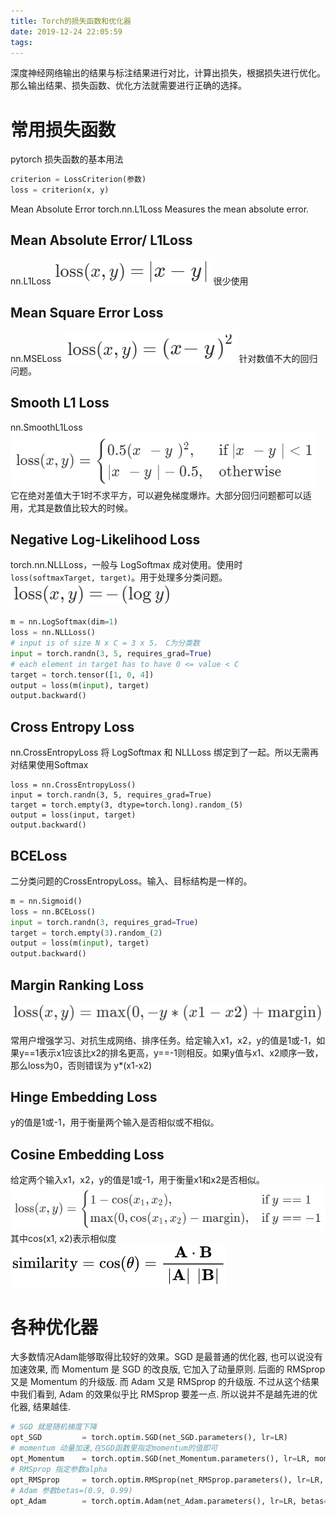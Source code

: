 ```yaml
---
title: Torch的损失函数和优化器
date: 2019-12-24 22:05:59
tags:
---
```


深度神经网络输出的结果与标注结果进行对比，计算出损失，根据损失进行优化。那么输出结果、损失函数、优化方法就需要进行正确的选择。

# 常用损失函数
pytorch 损失函数的基本用法

```python
criterion = LossCriterion(参数)
loss = criterion(x, y)
```
Mean Absolute Error
torch.nn.L1Loss
Measures the mean absolute error.

## Mean Absolute Error/ L1Loss
nn.L1Loss
![](/img/loss/l1loss.png)
很少使用

## Mean Square Error Loss
nn.MSELoss
![](/img/loss/mseloss.png)
针对数值不大的回归问题。
## Smooth L1 Loss
nn.SmoothL1Loss
![](/img/loss/smoothl1loss.png)
它在绝对差值大于1时不求平方，可以避免梯度爆炸。大部分回归问题都可以适用，尤其是数值比较大的时候。

## Negative Log-Likelihood Loss
torch.nn.NLLLoss，一般与 LogSoftmax 成对使用。使用时 `loss(softmaxTarget, target)`。用于处理多分类问题。
![](/img/loss/nllloss.png)
```python
m = nn.LogSoftmax(dim=1)
loss = nn.NLLLoss()
# input is of size N x C = 3 x 5， C为分类数
input = torch.randn(3, 5, requires_grad=True)
# each element in target has to have 0 <= value < C
target = torch.tensor([1, 0, 4])
output = loss(m(input), target)
output.backward()
```

## Cross Entropy Loss
nn.CrossEntropyLoss 将 LogSoftmax 和 NLLLoss 绑定到了一起。所以无需再对结果使用Softmax
```
loss = nn.CrossEntropyLoss()
input = torch.randn(3, 5, requires_grad=True)
target = torch.empty(3, dtype=torch.long).random_(5)
output = loss(input, target)
output.backward()
```

## BCELoss
二分类问题的CrossEntropyLoss。输入、目标结构是一样的。

```python
m = nn.Sigmoid()
loss = nn.BCELoss()
input = torch.randn(3, requires_grad=True)
target = torch.empty(3).random_(2)
output = loss(m(input), target)
output.backward()
```

## Margin Ranking Loss
![](/img/loss/marginrankingloss.png)

常用户增强学习、对抗生成网络、排序任务。给定输入x1，x2，y的值是1或-1，如果y==1表示x1应该比x2的排名更高，y==-1则相反。如果y值与x1、x2顺序一致，那么loss为0，否则错误为 y*(x1-x2)

## Hinge Embedding Loss
y的值是1或-1，用于衡量两个输入是否相似或不相似。

## Cosine Embedding Loss
给定两个输入x1，x2，y的值是1或-1，用于衡量x1和x2是否相似。
![](/img/loss/cosineembeddingloss.png)
其中cos(x1, x2)表示相似度
![](/img/loss/cossim.png)

# 各种优化器

大多数情况Adam能够取得比较好的效果。SGD 是最普通的优化器, 也可以说没有加速效果, 而 Momentum 是 SGD 的改良版, 它加入了动量原则. 后面的 RMSprop 又是 Momentum 的升级版. 而 Adam 又是 RMSprop 的升级版. 不过从这个结果中我们看到, Adam 的效果似乎比 RMSprop 要差一点. 所以说并不是越先进的优化器, 结果越佳.

```python
# SGD 就是随机梯度下降
opt_SGD         = torch.optim.SGD(net_SGD.parameters(), lr=LR)
# momentum 动量加速,在SGD函数里指定momentum的值即可
opt_Momentum    = torch.optim.SGD(net_Momentum.parameters(), lr=LR, momentum=0.8)
# RMSprop 指定参数alpha
opt_RMSprop     = torch.optim.RMSprop(net_RMSprop.parameters(), lr=LR, alpha=0.9)
# Adam 参数betas=(0.9, 0.99)
opt_Adam        = torch.optim.Adam(net_Adam.parameters(), lr=LR, betas=(0.9, 0.99))
```
